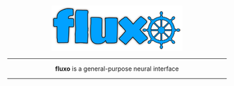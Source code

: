 <p align="center">
  <img src="/assets/fluxo-banner.webp" width="300px" alt="" />

---

<p align="center">
  <b>fluxo</b> is a general-purpose neural interface

---

